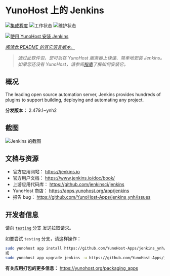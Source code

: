 <!--
注意：此 README 由 <https://github.com/YunoHost/apps/tree/master/tools/readme_generator> 自动生成
请勿手动编辑。
-->

# YunoHost 上的 Jenkins

[![集成程度](https://apps.yunohost.org/badge/integration/jenkins)](https://ci-apps.yunohost.org/ci/apps/jenkins/)
![工作状态](https://apps.yunohost.org/badge/state/jenkins)
![维护状态](https://apps.yunohost.org/badge/maintained/jenkins)

[![使用 YunoHost 安装 Jenkins](https://install-app.yunohost.org/install-with-yunohost.svg)](https://install-app.yunohost.org/?app=jenkins)

*[阅读此 README 的其它语言版本。](./ALL_README.md)*

> *通过此软件包，您可以在 YunoHost 服务器上快速、简单地安装 Jenkins。*  
> *如果您还没有 YunoHost，请参阅[指南](https://yunohost.org/install)了解如何安装它。*

## 概况

The leading open source automation server, Jenkins provides hundreds of plugins to support building, deploying and automating any project. 


**分发版本：** 2.479.1~ynh2

## 截图

![Jenkins 的截图](./doc/screenshots/screenshot1.png)

## 文档与资源

- 官方应用网站： <https://jenkins.io>
- 官方用户文档： <https://www.jenkins.io/doc/book/>
- 上游应用代码库： <https://github.com/jenkinsci/jenkins>
- YunoHost 商店： <https://apps.yunohost.org/app/jenkins>
- 报告 bug： <https://github.com/YunoHost-Apps/jenkins_ynh/issues>

## 开发者信息

请向 [`testing` 分支](https://github.com/YunoHost-Apps/jenkins_ynh/tree/testing) 发送拉取请求。

如要尝试 `testing` 分支，请这样操作：

```bash
sudo yunohost app install https://github.com/YunoHost-Apps/jenkins_ynh/tree/testing --debug
或
sudo yunohost app upgrade jenkins -u https://github.com/YunoHost-Apps/jenkins_ynh/tree/testing --debug
```

**有关应用打包的更多信息：** <https://yunohost.org/packaging_apps>
